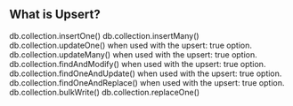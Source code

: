 
What is Upsert?
---------------

db.collection.insertOne()
db.collection.insertMany()
db.collection.updateOne() when used with the upsert: true option.
db.collection.updateMany() when used with the upsert: true option.
db.collection.findAndModify() when used with the upsert: true option.
db.collection.findOneAndUpdate() when used with the upsert: true option.
db.collection.findOneAndReplace() when used with the upsert: true option.
db.collection.bulkWrite()
db.collection.replaceOne()
